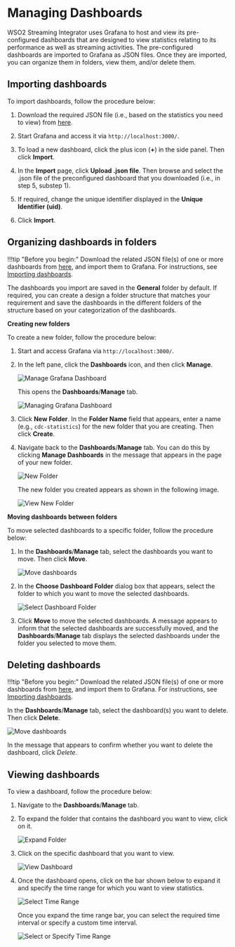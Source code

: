 # Managing Dashboards

WSO2 Streaming Integrator uses Grafana to host and view its pre-configured dashboards that are designed to view statistics relating to its performance as well as streaming activities. The pre-configured dashboards are imported to Grafana as JSON files. Once they are imported, you can organize them in folders, view them, and/or delete them.

## Importing dashboards

To import dashboards, follow the procedure below:

1. Download the required JSON file (i.e., based on the statistics you need to view) from [here](https://github.com/wso2/streaming-integrator/tree/master/modules/distribution/carbon-home/resources/dashboards).

2. Start Grafana and access it via `http://localhost:3000/`.

3. To load a new dashboard, click the plus icon (**+**) in the side panel. Then click **Import**.

4. In the **Import** page, click **Upload .json file**. Then browse and select the .json file of the preconfigured dashboard that you downloaded (i.e., in step 5, substep 1).

5. If required, change the unique identifier displayed in the **Unique Identifier (uid)**.

6. Click **Import**.

## Organizing dashboards in folders

!!!tip "Before you begin:"
    Download the related JSON file(s) of one or more dashboards from [here](https://github.com/wso2/streaming-integrator/tree/master/modules/distribution/carbon-home/resources/dashboards), and import them to Grafana. For instructions, see [Importing dashboards](#importing-dashboards).

The dashboards you import are saved in the **General** folder by default. If required, you can create a design a folder structure that matches your requirement and save the dashboards in the different folders of the structure based on your categorization of the dashboards.

**Creating new folders**

To create a new folder, follow the procedure below:

1. Start and access Grafana via `http://localhost:3000/`.

2. In the left pane, click the **Dashboards** icon, and then click **Manage**.

    ![Manage Grafana Dashboard]({{base_path}}/images/managing-grafana-dashboard/manage-grafana-dashboard.png)
    
    This opens the **Dashboards**/**Manage** tab. 
    
    ![Managing Grafana Dashboard]({{base_path}}/images/managing-grafana-dashboard/managing-dashboards.png)
    
3. Click **New Folder**. In the **Folder Name** field that appears, enter a name (e.g., `cdc-statistics`) for the new folder that you are creating. Then click **Create**.

4. Navigate back to the **Dashboards**/**Manage** tab. You can do this by clicking **Manage Dashboards** in the message that appears in the page of your new folder.

    ![New Folder]({{base_path}}/images/managing-grafana-dashboard/new-folder-page.png)

    The new folder you created appears as shown in the following image.

    ![View New Folder]({{base_path}}/images/managing-grafana-dashboard/view-new-folder.png)

**Moving dashboards between folders**

To move selected dashboards to a specific folder, follow the procedure below:

1. In the **Dashboards**/**Manage** tab, select the dashboards you want to move. Then click **Move**.

    ![Move dashboards]({{base_path}}/images/managing-grafana-dashboard/move-dashboard.png)

2. In the **Choose Dashboard Folder** dialog box that appears, select the folder to which you want to move the selected dashboards.

    ![Select Dashboard Folder]({{base_path}}/images/managing-grafana-dashboard/select-dashboard-folder.png)

3. Click **Move** to move the selected dashboards. A message appears to inform that the selected dashboards are successfully moved, and the **Dashboards**/**Manage** tab displays the selected dashboards under the folder you selected to move them.

## Deleting dashboards

!!!tip "Before you begin:"
    Download the related JSON file(s) of one or more dashboards from [here](https://github.com/wso2/streaming-integrator/tree/master/modules/distribution/carbon-home/resources/dashboards), and import them to Grafana. For instructions, see [Importing dashboards](#importing-dashboards).

In the **Dashboards**/**Manage** tab, select the dashboard(s) you want to delete. Then click **Delete**.

![Move dashboards]({{base_path}}/images/managing-grafana-dashboard/delete-dashboard.png)

In the message that appears to confirm whether you want to delete the dashboard, click *Delete*.

## Viewing dashboards

To view a dashboard, follow the procedure below:

1. Navigate to the **Dashboards**/**Manage** tab. 

2. To expand the folder that contains the dashboard you want to view, click on it.

    ![Expand Folder]({{base_path}}/images/managing-grafana-dashboard/expand-folder.png)
 
3. Click on the specific dashboard that you want to view.

    ![View Dashboard]({{base_path}}/images/managing-grafana-dashboard/view-dashboard.png)

4. Once the dashboard opens, click on the bar shown below to expand it and specify the time range for which you want to view statistics.

    ![Select Time Range]({{base_path}}/images/managing-grafana-dashboard/view-dashboard.png)

    Once you expand the time range bar, you can select the required time interval or specify a custom time interval.

    ![Select or Specify Time Range]({{base_path}}/images/managing-grafana-dashboard/select-or-specify-time-range.png)
